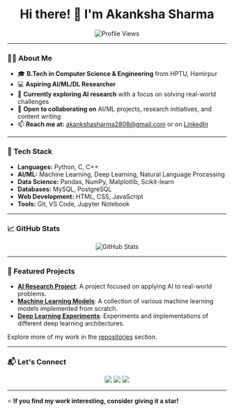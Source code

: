 <h1 align="center">Hi there! 👋 I'm Akanksha Sharma</h1>

<p align="center">
  <img src="https://komarev.com/ghpvc/?username=iakankshasharma28&label=Profile%20Views&color=0e75b6&style=flat" alt="Profile Views">
</p>

---

### 👩‍💻 About Me
- 🎓 **B.Tech in Computer Science & Engineering** from HPTU, Hamirpur
- 💻 **Aspiring AI/ML/DL Researcher**
- 🌱 **Currently exploring AI research** with a focus on solving real-world challenges
- 🤝 **Open to collaborating on** AI/ML projects, research initiatives, and content writing
- 📫 **Reach me at:** [akankshasharma2808@gmail.com](mailto:akankshasharma2808@gmail.com) or on [LinkedIn](https://www.linkedin.com/in/akankshasharma28/)

---

### 🚀 Tech Stack
- **Languages:** Python, C, C++
- **AI/ML:** Machine Learning, Deep Learning, Natural Language Processing
- **Data Science:** Pandas, NumPy, Matplotlib, Scikit-learn
- **Databases:** MySQL, PostgreSQL
- **Web Development:** HTML, CSS, JavaScript
- **Tools:** Git, VS Code, Jupyter Notebook

---

### 📈 GitHub Stats
<p align="center">
  <img src="https://github-readme-stats.vercel.app/api?username=iakankshasharma28&show_icons=true&theme=radical" alt="GitHub Stats">
</p>

---

### 📌 Featured Projects
- **[AI Research Project](https://github.com/iakankshasharma28/AI-Research-Project)**: A project focused on applying AI to real-world problems.
- **[Machine Learning Models](https://github.com/iakankshasharma28/Machine-Learning-Models)**: A collection of various machine learning models implemented from scratch.
- **[Deep Learning Experiments](https://github.com/iakankshasharma28/Deep-Learning-Experiments)**: Experiments and implementations of different deep learning architectures.

Explore more of my work in the [repositories](https://github.com/iakankshasharma28?tab=repositories) section.

---

### 📬 Let's Connect
<p align="center">
  <a href="https://www.linkedin.com/in/akankshasharma28/"><img src="https://img.shields.io/badge/LinkedIn-0A66C2?style=for-the-badge&logo=linkedin&logoColor=white"></a>
  <a href="mailto:akankshasharma2808@gmail.com"><img src="https://img.shields.io/badge/Email-D14836?style=for-the-badge&logo=gmail&logoColor=white"></a>
  <a href="https://instagram.com/iakankshasharma__"><img src="https://img.shields.io/badge/Instagram-E4405F?style=for-the-badge&logo=instagram&logoColor=white"></a>
</p>

---

⭐ **If you find my work interesting, consider giving it a star!**